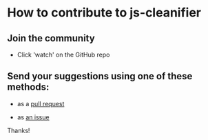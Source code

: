 # How to contribute to js-cleanifier

## Join the community

- Click 'watch' on the GitHub repo

## Send your suggestions using one of these methods:

- as a [pull request](https://github.com/yaleman/js-cleanifier/pulls)

- as [an issue](https://github.com/yaleman/js-cleanifier/issues/new)

Thanks!